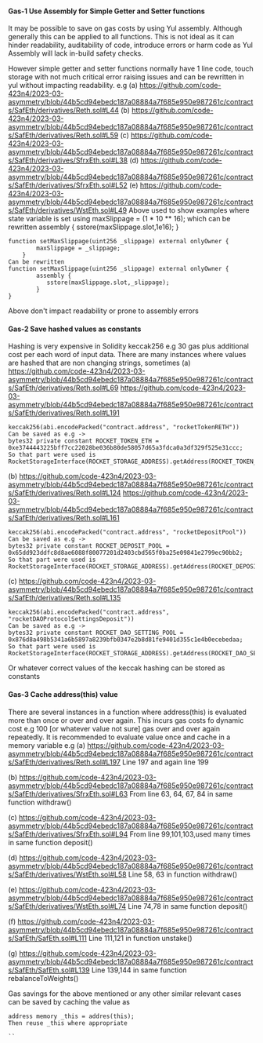 #### Gas-1 Use Assembly for Simple Getter and Setter functions 

It may be possible to save on gas costs by using Yul assembly. Although generally this can be applied to all functions. This is not ideal as it can hinder readability, auditability of code, introduce errors or harm code as Yul Assembly will lack in-build safety checks. 

However simple getter and setter functions normally have 1 line code, touch storage with not much critical error raising issues and can be rewritten in yul without impacting readability. e.g 
(a) https://github.com/code-423n4/2023-03-asymmetry/blob/44b5cd94ebedc187a08884a7f685e950e987261c/contracts/SafEth/derivatives/Reth.sol#L44
(b) https://github.com/code-423n4/2023-03-asymmetry/blob/44b5cd94ebedc187a08884a7f685e950e987261c/contracts/SafEth/derivatives/Reth.sol#L59
(c) https://github.com/code-423n4/2023-03-asymmetry/blob/44b5cd94ebedc187a08884a7f685e950e987261c/contracts/SafEth/derivatives/SfrxEth.sol#L38
(d) https://github.com/code-423n4/2023-03-asymmetry/blob/44b5cd94ebedc187a08884a7f685e950e987261c/contracts/SafEth/derivatives/SfrxEth.sol#L52
(e) https://github.com/code-423n4/2023-03-asymmetry/blob/44b5cd94ebedc187a08884a7f685e950e987261c/contracts/SafEth/derivatives/WstEth.sol#L49
Above used to show examples where state variable is set using 
maxSlippage = (1 * 10 ** 16); which can be rewritten 
assembly {
    sstore(maxSlippage.slot,1e16);
}
```
function setMaxSlippage(uint256 _slippage) external onlyOwner {
        maxSlippage = _slippage;
    }
Can be rewritten 
function setMaxSlippage(uint256 _slippage) external onlyOwner {
        assembly {
           sstore(maxSlippage.slot,_slippage);
        }
}
```
Above don't impact readability or prone to assembly errors 

#### Gas-2 Save hashed values as constants  

Hashing is very expensive in Solidity keccak256 e.g 30 gas plus additional cost per each word of input data. There are many instances where values are hashed that are non changing strings, sometimes 
(a) https://github.com/code-423n4/2023-03-asymmetry/blob/44b5cd94ebedc187a08884a7f685e950e987261c/contracts/SafEth/derivatives/Reth.sol#L69
https://github.com/code-423n4/2023-03-asymmetry/blob/44b5cd94ebedc187a08884a7f685e950e987261c/contracts/SafEth/derivatives/Reth.sol#L191                       
```
keccak256(abi.encodePacked("contract.address", "rocketTokenRETH"))
Can be saved as e.g ->
bytes32 private constant ROCKET_TOKEN_ETH = 0xe3744443225bff7cc22028be036b80de58057d65a3fdca0a3df329f525e31ccc;
So that part were used is
RocketStorageInterface(ROCKET_STORAGE_ADDRESS).getAddress(ROCKET_TOKEN_ETH)
```

(b) https://github.com/code-423n4/2023-03-asymmetry/blob/44b5cd94ebedc187a08884a7f685e950e987261c/contracts/SafEth/derivatives/Reth.sol#L124
https://github.com/code-423n4/2023-03-asymmetry/blob/44b5cd94ebedc187a08884a7f685e950e987261c/contracts/SafEth/derivatives/Reth.sol#L161
```
keccak256(abi.encodePacked("contract.address", "rocketDepositPool"))
Can be saved as e.g ->
bytes32 private constant ROCKET_DEPOSIT_POOL = 0x65dd923ddfc8d8ae6088f80077201d2403cbd565f0ba25e09841e2799ec90bb2;
So that part were used is
RocketStorageInterface(ROCKET_STORAGE_ADDRESS).getAddress(ROCKET_DEPOSIT_POOL)
```

(c) https://github.com/code-423n4/2023-03-asymmetry/blob/44b5cd94ebedc187a08884a7f685e950e987261c/contracts/SafEth/derivatives/Reth.sol#L135
```
keccak256(abi.encodePacked("contract.address", "rocketDAOProtocolSettingsDeposit"))
Can be saved as e.g ->
bytes32 private constant ROCKET_DAO_SETTING_POOL = 0x876d8a498b5341a6b5897a8239bfb0347e2b8d81fe9401d355c1e4b0ecebedaa;
So that part were used is
RocketStorageInterface(ROCKET_STORAGE_ADDRESS).getAddress(ROCKET_DAO_SETTING_POOL)
```
Or whatever correct values of the keccak hashing can be stored as constants


#### Gas-3 Cache address(this) value 

There are several instances in a function where address(this) is evaluated more than once or over and over again. This incurs gas costs fo dynamic cost e.g 100 [or whatever value not sure] gas over and over again repeatedly. It is recommended to evaluate value once and cache in a memory variable e.g 
(a) https://github.com/code-423n4/2023-03-asymmetry/blob/44b5cd94ebedc187a08884a7f685e950e987261c/contracts/SafEth/derivatives/Reth.sol#L197
Line 197 and again line 199 

(b) https://github.com/code-423n4/2023-03-asymmetry/blob/44b5cd94ebedc187a08884a7f685e950e987261c/contracts/SafEth/derivatives/SfrxEth.sol#L63
From line 63, 64, 67, 84 in same function withdraw()

(c) https://github.com/code-423n4/2023-03-asymmetry/blob/44b5cd94ebedc187a08884a7f685e950e987261c/contracts/SafEth/derivatives/SfrxEth.sol#L94
From line 99,101,103,used many times in same function deposit() 

(d) https://github.com/code-423n4/2023-03-asymmetry/blob/44b5cd94ebedc187a08884a7f685e950e987261c/contracts/SafEth/derivatives/WstEth.sol#L58
Line 58, 63 in function withdraw() 

(e) https://github.com/code-423n4/2023-03-asymmetry/blob/44b5cd94ebedc187a08884a7f685e950e987261c/contracts/SafEth/derivatives/WstEth.sol#L74
Line 74,78 in same function deposit() 

(f) https://github.com/code-423n4/2023-03-asymmetry/blob/44b5cd94ebedc187a08884a7f685e950e987261c/contracts/SafEth/SafEth.sol#L111
Line 111,121 in function unstake() 

(g) https://github.com/code-423n4/2023-03-asymmetry/blob/44b5cd94ebedc187a08884a7f685e950e987261c/contracts/SafEth/SafEth.sol#L139
Line 139,144 in same function rebalanceToWeights() 

Gas savings for the above mentioned or any other similar relevant cases can be saved by caching the value as 
```
address memory _this = addres(this);
Then reuse _this where appropriate

``


